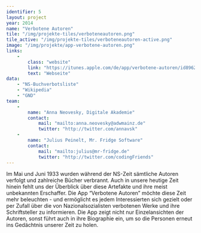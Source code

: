 ```yaml
---
identifier: 5
layout: project
year: 2014
name: "Verbotene Autoren"
tile: "/img/projekte-tiles/verboteneautoren.png"
tile_active: "/img/projekte-tiles/verboteneautoren-active.png"
image: "/img/projekte/app-verbotene-autoren.png"
links:
    -
        class: "website"
        link: "https://itunes.apple.com/de/app/verbotene-autoren/id896260116?mt=8"
        text: "Webseite"
data:
    - "NS-Buchverbotsliste"
    - "Wikipedia"
    - "GND"
team:
    -
        name: "Anna Neovesky, Digitale Akademie"
        contact:
            mail: "mailto:anna.neovesky@adwmainz.de"
            twitter: "http://twitter.com/annavsk"
    -
        name: "Julius Peinelt, Mr. Fridge Software"
        contact:
            mail: "mailto:julius@mr-fridge.de"
            twitter: "http://twitter.com/codingFriends"
---
```

Im Mai und Juni 1933 wurden während der NS-Zeit sämtliche Autoren verfolgt und zahlreiche Bücher verbrannt. Auch in
unsere heutige Zeit hinein fehlt uns der Überblick über diese Artefakte und ihre meist unbekannten Erschaffer. Die App
“Verbotene Autoren” möchte diese Zeit mehr beleuchten - und ermöglicht es jedem Interessierten sich gezielt oder per
Zufall über die von Nazionalsozialisten verbotenen Werke und ihre Schriftsteller zu informieren. Die App zeigt nicht nur
Einzelansichten der Autoren, sonst führt auch in ihre Biographie ein, um so die Personen erneut ins Gedächtnis unserer
Zeit zu holen.
